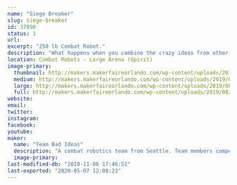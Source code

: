 ```yaml
---
name: "Siege Breaker"
slug: siege-breaker
id: 37090
status: 1
url: 
excerpt: "250 lb Combat Robot."
description: "What happens when you combine the crazy ideas from other builders all into one robot? This robot uses designs inspired by Charles Guan with Overhaul, Will Bales with Hypershock, Greedy snake from King of Bots, and my own take on magnetic traction drive."
location: Combat Robots - Large Arena (Spirit)
image-primary:
  thumbnail: http://makers.makerfaireorlando.com/wp-content/uploads/2019/08/viper_spikes-150x150.jpg
  medium: http://makers.makerfaireorlando.com/wp-content/uploads/2019/08/viper_spikes-300x272.jpg
  large: http://makers.makerfaireorlando.com/wp-content/uploads/2019/08/viper_spikes-1024x929.jpg
  full: http://makers.makerfaireorlando.com/wp-content/uploads/2019/08/viper_spikes.jpg
website: 
email: 
twitter: 
instagram: 
facebook: 
youtube: 
maker:
  name: "Team Bad Ideas"
  description: "A combat robotics team from Seattle. Team members compete with the robot 'WAR Hawk' on the TV show BattleBots. We strive to meld art and engineering in fighting robots both look good and pack a punch."
  image-primary: 
last-modified-db: "2019-11-06 17:46:51"
last-exported: "2020-05-07 12:08:23"
---
```

